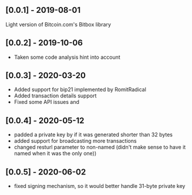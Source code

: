 ## [0.0.1] - 2019-08-01

Light version of Bitcoin.com's Bitbox library

## [0.0.2] - 2019-10-06

- Taken some code analysis hint into account

## [0.0.3] - 2020-03-20

- Added support for bip21 implemented by RomitRadical
- Added transaction details support
- Fixed some API issues and

## [0.0.4] - 2020-05-12

- padded a private key by if it was generated shorter than 32 bytes
- added support for broadcasting more transactions
- changed resturl parameter to non-named (didn't make sense to have it named when it was the only one))

## [0.0.5] - 2020-06-02

- fixed signing mechanism, so it would better handle 31-byte private key
